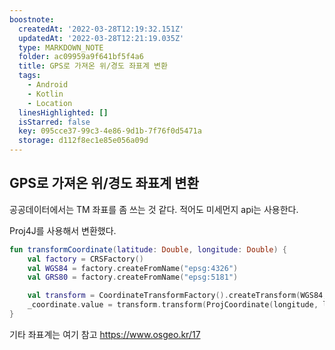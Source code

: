 ```yaml
---
boostnote:
  createdAt: '2022-03-28T12:19:32.151Z'
  updatedAt: '2022-03-28T12:21:19.035Z'
  type: MARKDOWN_NOTE
  folder: ac09959a9f641bf5f4a6
  title: GPS로 가져온 위/경도 좌표계 변환
  tags:
    - Android
    - Kotlin
    - Location
  linesHighlighted: []
  isStarred: false
  key: 095cce37-99c3-4e86-9d1b-7f76f0d5471a
  storage: d112f8ec1e85e056a09d
---
```


GPS로 가져온 위/경도 좌표계 변환
---
공공데이터에서는 TM 좌표를 좀 쓰는 것 같다. 적어도 미세먼지 api는 사용한다.

Proj4J를 사용해서 변환했다.
```kotlin
fun transformCoordinate(latitude: Double, longitude: Double) {
    val factory = CRSFactory()
    val WGS84 = factory.createFromName("epsg:4326")
    val GRS80 = factory.createFromName("epsg:5181")

    val transform = CoordinateTransformFactory().createTransform(WGS84, GRS80)
    _coordinate.value = transform.transform(ProjCoordinate(longitude, latitude), ProjCoordinate())
}
```

기타 좌표계는 여기 참고
https://www.osgeo.kr/17
